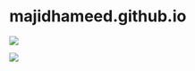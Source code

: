 # majidhameed.github.io
![](https://komarev.com/ghpvc/?username=majidhameed)

![](https://hit.yhype.me/github/profile?user_id=2404686)
